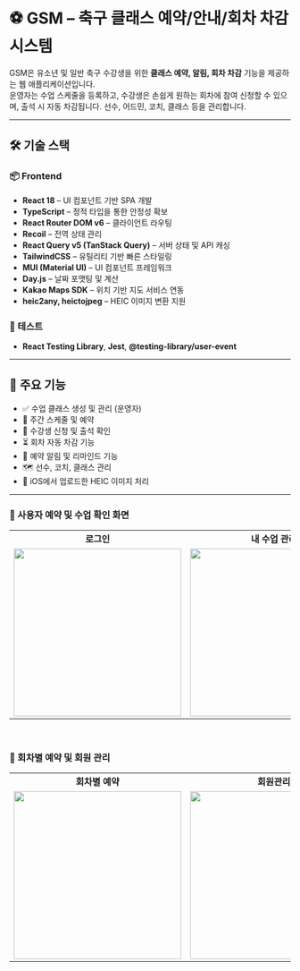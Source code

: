 # ⚽ GSM – 축구 클래스 예약/안내/회차 차감 시스템

GSM은 유소년 및 일반 축구 수강생을 위한 **클래스 예약, 알림, 회차 차감** 기능을 제공하는 웹 애플리케이션입니다.  
운영자는 수업 스케줄을 등록하고, 수강생은 손쉽게 원하는 회차에 참여 신청할 수 있으며, 출석 시 자동 차감됩니다.
선수, 어드민, 코치, 클래스 등을 관리합니다.

---

## 🛠️ 기술 스택

### 📦 Frontend

- **React 18** – UI 컴포넌트 기반 SPA 개발
- **TypeScript** – 정적 타입을 통한 안정성 확보
- **React Router DOM v6** – 클라이언트 라우팅
- **Recoil** – 전역 상태 관리
- **React Query v5 (TanStack Query)** – 서버 상태 및 API 캐싱
- **TailwindCSS** – 유틸리티 기반 빠른 스타일링
- **MUI (Material UI)** – UI 컴포넌트 프레임워크
- **Day.js** – 날짜 포맷팅 및 계산
- **Kakao Maps SDK** – 위치 기반 지도 서비스 연동
- **heic2any, heictojpeg** – HEIC 이미지 변환 지원

### 🧪 테스트

- **React Testing Library**, **Jest**, **@testing-library/user-event**

---

## 🚀 주요 기능

- ✅ 수업 클래스 생성 및 관리 (운영자)
- 📅 주간 스케줄 및 예약
- 👥 수강생 신청 및 출석 확인
- ⏳ 회차 자동 차감 기능
- 🔔 예약 알림 및 리마인드 기능
- 🗺️ 선수, 코치, 클래스 관리
- 📸 iOS에서 업로드한 HEIC 이미지 처리

---



<h3>📍 사용자 예약 및 수업 확인 화면</h3>
<table>
  <tr>
    <td align="center"><strong>로그인</strong></td>
    <td align="center"><strong>내 수업 관리</strong></td>
  </tr>
  <tr>
    <td><img src="https://github.com/user-attachments/assets/5377c1b2-43c7-498e-b81d-02b1e00c74c1" width="300"/></td>
    <td><img src="https://github.com/user-attachments/assets/4ec1c402-9aa6-4598-b308-41232faf1c36" width="300"/></td>
  </tr>
</table>

<br/>

<h3>📍 회차별 예약 및 회원 관리</h3>
<table>
  <tr>
    <td align="center"><strong>회차별 예약</strong></td>
    <td align="center"><strong>회원관리</strong></td>
  </tr>
  <tr>
    <td><img src="https://github.com/user-attachments/assets/29bc7fad-1e35-4791-a2ea-50b637541dfa" width="300"/></td>
    <td><img src="https://github.com/user-attachments/assets/0dd0ecba-59e8-4aa8-a78f-cfb024a46ada" width="300"/></td>
  </tr>
</table>
